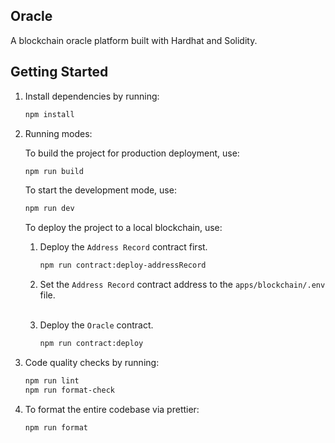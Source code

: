 ## Oracle

A blockchain oracle platform built with Hardhat and Solidity.

## Getting Started

1. Install dependencies by running:

    ```bash
    npm install
    ```

2. Running modes:

    To build the project for production deployment, use:
    ```bash
    npm run build
    ```

    To start the development mode, use:
    ```bash
    npm run dev
    ```

    To deploy the project to a local blockchain, use:
    
    1. Deploy the `Address Record` contract first.
        ```bash
        npm run contract:deploy-addressRecord
        ```

    2. Set the `Address Record` contract address to the `apps/blockchain/.env` file.<br><br>

    3. Deploy the `Oracle` contract.
        ```bash
        npm run contract:deploy
        ```


3. Code quality checks by running:

    ```bash
    npm run lint
    npm run format-check
    ```

4. To format the entire codebase via prettier:

    ```bash
    npm run format
    ```